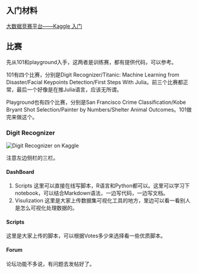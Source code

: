 ## 入门材料
[大数据竞赛平台——Kaggle 入门](http://blog.csdn.net/u012162613/article/details/41929171)

## 比赛
先从101和playground入手，这两者是训练赛，都有提供代码，可以参考。

101有四个比赛，分别是Digit Recognizer/Titanic: Machine Learning from Disaster/Facial Keypoints Detection/First Steps With Julia。前三个比赛都正常，最后一个好像是在推Julia语言，应该无所谓。

Playground也有四个比赛，分别是San Francisco Crime Classification/Kobe Bryant Shot Selection/Painter by Numbers/Shelter Animal Outcomes。101做完来做这个。

### Digit Recognizer

![Digit Recognizer on Kaggle](http://7xnluw.com1.z0.glb.clouddn.com/machine_learning/kaggle/Digit%20Recognizer_Kaggle_m.png)

注意左边侧栏的三栏。

#### DashBoard
1. Scripts
  这里可以直接在线写脚本，R语言和Python都可以。这里可以学习下notebook，可以结合Markdown语法，一边写代码，一边写文档。
2. Visulization
  这里是大家上传数据集可视化工具的地方，里边可以看一看别人是怎么可视化处理数据的。

#### Scripts
这里是大家上传的脚本，可以根据Votes多少来选择看一些优质脚本。

#### Forum
论坛功能不多说，有问题去发帖好了。
